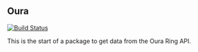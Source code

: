 ## Oura

[![Build Status](https://github.com/wylie39/Oura.jl/actions/workflows/CI.yml/badge.svg?branch=main)](https://github.com/wylie39/Oura.jl/actions/workflows/CI.yml?query=branch%3Amain)

This is the start of a package to get data from the Oura Ring API.
